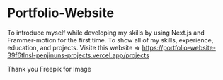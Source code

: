 ﻿# Portfolio-Website
 
 To introduce myself while developing my skills by using Next.js and Frammer-motion for the first time. To show all of my skills, experience, education, and projects.
 Visite this website => https://portfolio-website-39f6tlnsl-penjinuns-projects.vercel.app/projects

Thank you Freepik for Image
<a href="https://www.freepik.com/free-vector/desktop-smartphone-app-development_10276838.htm#query=coding&position=1&from_view=search&track=sph">
